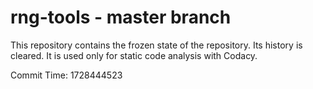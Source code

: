 # rng-tools - master branch

This repository contains the frozen state of the repository.
Its history is cleared. It is used only for static code
analysis with Codacy.

Commit Time: 1728444523